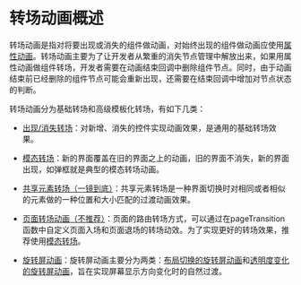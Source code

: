# 转场动画概述

转场动画是指对将要出现或消失的组件做动画，对始终出现的组件做动画应使用[属性动画](./cj-attribute-animation-overview.md)。转场动画主要为了让开发者从繁重的消失节点管理中解放出来，如果用属性动画做组件转场，开发者需要在动画结束回调中删除组件节点。同时，由于动画结束前已经删除的组件节点可能会重新出现，还需要在结束回调中增加对节点状态的判断。

转场动画分为基础转场和高级模板化转场，有如下几类：

- [出现/消失转场](./cj-enter-exit-transition.md)：对新增、消失的控件实现动画效果，是通用的基础转场效果。

- [模态转场](./cj-modal-transition.md)：新的界面覆盖在旧的界面之上的动画，旧的界面不消失，新的界面出现，如弹框就是典型的模态转场动画。

- [共享元素转场（一镜到底）](./cj-shared-element-transition.md)：共享元素转场是一种界面切换时对相同或者相似的元素做的一种位置和大小匹配的过渡动画效果。

- [页面转场动画（不推荐）](./cj-page-transition-animation.md)：页面的路由转场方式，可以通过在pageTransition函数中自定义页面入场和页面退场的转场动效。为了实现更好的转场效果，推荐使用[模态转场](./cj-modal-transition.md)。

- [旋转屏动画](./cj-rotation-transition-animation.md)：旋转屏动画主要分为两类：[布局切换的旋转屏动画](./cj-rotation-transition-animation.md#布局切换的旋转屏动画)和[透明度变化的旋转屏动画](./cj-rotation-transition-animation.md#透明度变化的旋转屏动画)，旨在实现屏幕显示方向变化时的自然过渡。
